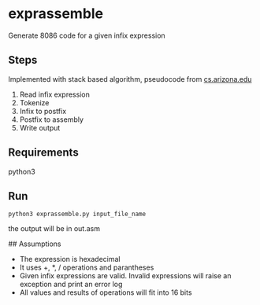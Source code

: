 
# exprassemble

Generate 8086 code for a given infix expression 

## Steps

Implemented with stack based algorithm, pseudocode from [cs.arizona.edu](https://www2.cs.arizona.edu/classes/cs127b/fall15/infix.pdf)

1. Read infix expression
2. Tokenize 
3. Infix to postfix
4. Postfix to assembly 
5. Write output 

## Requirements

python3 


## Run 

`python3 exprassemble.py input_file_name`

the output will be in out.asm 

## Assumptions

- The expression is hexadecimal
- It uses +, *, / operations and parantheses
- Given infix expressions are valid. Invalid expressions will raise an exception and print an error log 
- All values and results of operations will fit into 16 bits



